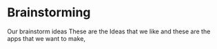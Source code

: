 # Brainstorming
Our brainstorm ideas
These are the Ideas that we like and these are the apps that we want to make,
